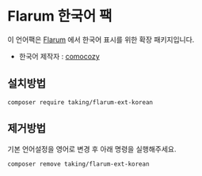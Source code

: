 # Flarum 한국어 팩
이 언어팩은 [Flarum](http://flarum.org/) 에서 한국어 표시를 위한 확장 패키지입니다.
 - 한국어 제작자 : [comocozy](https://github.com/Comocozy/flarum-ext-korean)

## 설치방법

    composer require taking/flarum-ext-korean

## 제거방법

기본 언어설정을 영어로 변경 후 아래 명령을 실행해주세요.  

    composer remove taking/flarum-ext-korean
